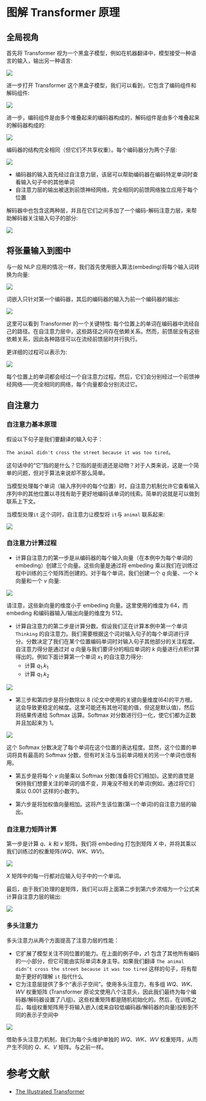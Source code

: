 # 图解 Transformer 原理
## 全局视角

首先将 Transformer 视为一个黑盒子模型，例如在机器翻译中，模型接受一种语言的输入，输出另一种语言:

![](./imgs/the_transformer_3.png)

进一步打开 Transformer 这个黑盒子模型，我们可以看到，它包含了编码组件和解码组件:

![](./imgs/The_transformer_encoders_decoders.png)

进一步，编码组件是由多个堆叠起来的编码器构成的，解码组件是由多个堆叠起来的解码器构成的:

![](./imgs/The_transformer_encoder_decoder_stack.png)


编码器的结构完全相同（但它们不共享权重）。每个编码器分为两个子层:

![](./imgs/Transformer_encoder.png)

- 编码器的输入首先经过自注意力层，该层可以帮助编码器在编码特定单词时查看输入句子中的其他单词
- 自注意力层的输出被送到前馈神经网络，完全相同的前馈网络独立应用于每个位置

解码器中也包含这两种层，并且在它们之间多加了一个编码-解码注意力层，来帮助解码器关注输入句子的部分:

![](./imgs/Transformer_decoder.png)

## 将张量输入到图中
与一般 NLP 应用的情况一样，我们首先使用嵌入算法(embeding)将每个输入词转换为向量:

![](./imgs/embeddings.png)

词嵌入只针对第一个编码器，其后的编码器的输入为前一个编码器的输出:

![](./imgs/encoder_with_tensors.png)

这里可以看到 Transformer 的一个关键特性: 每个位置上的单词在编码器中流经自己的路径。在自注意力层中，这些路径之间存在依赖关系。然而，前馈层没有这些依赖关系，因此各种路径可以在流经前馈层时并行执行。

更详细的过程可以表示为:

![](./imgs/encoder_with_tensors_2.png)

每个位置上的单词都会经过一个自注意力过程。然后，它们会分别经过一个前馈神经网络——完全相同的网络，每个向量都会分别流过它。


## 自注意力
### 自注意力基本原理
假设以下句子是我们要翻译的输入句子：

`The animal didn't cross the street because it was too tired`。

这句话中的“它”指的是什么？它指的是街道还是动物？对于人类来说，这是一个简单的问题，但对于算法来说却不那么简单。

当模型处理每个单词（输入序列中的每个位置）时，自注意力机制允许它查看输入序列中的其他位置以寻找有助于更好地编码该单词的线索。简单的说就是可以做到联系上下文。

当模型处理`it` 这个词时，自注意力让模型将 `it`与 `animal` 联系起来:

![](./imgs/transformer_self-attention_visualization.png)

### 自注意力计算过程

- 计算自注意力的第一步是从编码器的每个输入向量（在本例中为每个单词的 embeding）创建三个向量。这些向量是通过将 embeding 乘以我们在训练过程中训练的三个矩阵而创建的。对于每个单词，我们创建一个 $q$ 向量、一个 $k$ 向量和一个 $v$ 向量:

![](./imgs/transformer_self_attention_vectors.png)

请注意，这些新向量的维度小于 embeding 向量。这里使用的维度为 64，而 embeding 和编码器输入/输出向量的维度为 512。

- 计算自注意力的第二步是计算分数。假设我们正在计算本例中第一个单词 `Thinking` 的自注意力。我们需要根据这个词对输入句子的每个单词进行评分。分数决定了我们在某个位置编码单词时对输入句子其他部分的关注程度。自注意力得分是通过对 $q$ 向量与我们要评分的相应单词的 $k$ 向量进行点积计算得出的。例如下面计算第一个单词 $x_1$ 的自注意力得分:
    - 计算 $q_1.k_1$
    - 计算 $q_1.k_2$ 

![](./imgs/transformer_self_attention_score.png)

- 第三步和第四步是将分数除以 8 (论文中使用的关键向量维度(64)的平方根。这会导致更稳定的梯度。这里可能还有其他可能的值，但这是默认值)，然后将结果传递给 Softmax 运算。Softmax 对分数进行归一化，使它们都为正数并且加起来为 1。

![](./imgs/self-attention_softmax.png)

这个 Softmax 分数决定了每个单词在这个位置的表达程度。显然，这个位置的单词将具有最高的 Softmax 分数，但有时关注与当前单词相关的另一个单词也很有用。

- 第五步是将每个 $v$ 向量乘以 Softmax 分数(准备将它们相加)。这里的直觉是保持我们想要关注的单词的值不变，并淹没不相关的单词(例如，通过将它们乘以 0.001 这样的小数字)。

- 第六步是将加权值向量相加。这将产生该位置(第一个单词)的自注意力层的输出。


### 自注意力矩阵计算
第一步是计算 $q$、$k$ 和 $v$ 矩阵。我们将 embeding 打包到矩阵 $X$ 中，并将其乘以我们训练过的权重矩阵($WQ$、$WK$、$WV$)。

![](./imgs/self-attention-matrix-calculation.png)

$X$ 矩阵中的每一行都对应输入句子中的一个单词。


最后，由于我们处理的是矩阵，我们可以将上面第二步到第六步浓缩为一个公式来计算自注意力层的输出:

![](./imgs/self-attention-matrix-calculation-2.png)


### 多头注意力

多头注意力从两个方面提高了注意力层的性能：
- 它扩展了模型关注不同位置的能力。在上面的例子中，$z1$ 包含了其他所有编码的一小部分，但它可能由实际单词本身主导。如果我们翻译 `The animal didn’t cross the street because it was too tired` 这样的句子，将有帮助于更好的理解 `it` 指代什么
- 它为注意层提供了多个“表示子空间”。使用多头注意力，有多组  $WQ$、$WK$、$WV$ 权重矩阵 (Transformer 原论文使用八个注意头，因此我们最终为每个编码器/解码器设置了八组)。这些权重矩阵都是随机初始化的。然后，在训练之后，每组权重矩阵用于将输入嵌入(或来自较低编码器/解码器的向量)投影到不同的表示子空间中

![](./imgs/transformer_attention_heads_qkv.png)


借助多头注意力机制，我们为每个头维护单独的 $WQ$、$WK$、$WV$ 权重矩阵，从而产生不同的 $Q$、$K$、$V$ 矩阵。与之前一样。



# 参考文献
- [The Illustrated Transformer](https://jalammar.github.io/illustrated-transformer/)